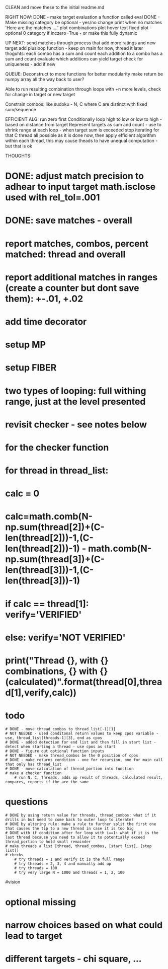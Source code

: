 CLEAN and move these to the initial readme.md



RIGHT NOW:
DONE - make target evaluation a function called eval
DONE - Make missing category be optional - yes/no
change print when no matches 'Here are the matches ....'
plot combinations
plot hover text fixed
plot - optional 0 category if inczero=True - or make this fully dynamic

UP NEXT:
send matches through process that add more ratings and new target
    add plusloop function - keep on main for now, thread it later
thoguhts:
    each combo has a sum and count
    each addition to a combo has a sum and count
    evaluate which additions can yield target
    check for uniqueness - add if new


QUEUE:
Deconstruct to more functions for better modularity
make return be numpy array all the way back to user?

Able to run resulting combination through loops with +n more levels, check for change in target or new target

Constrain combos: like sudoku - N, C where C are distinct with fixed sum/sequence

EFFICIENT ALG:
run zero first
Conditionally loop high to low or low to high - based on distance from target
Represent targets as sum and count - use to shrink range at each loop - when target sum is exceeded stop iterating for that C
thread all possible as it is done now, then apply efficient algorithm within each thread, this may cause theads to have unequal computation - but that is ok




THOUGHTS:
# DONE: adjust match precision to adhear to input target math.isclose used with rel_tol=.001
# DONE: save matches - overall
# report matches, combos, percent matched: thread and overall
# report additional matches in ranges (create a counter but dont save them): +-.01, +.02
# add time decorator
# setup MP
# setup FIBER
# two types of looping: full withing range, just at the level presented
# revisit checker - see notes below

# for the checker function
#    for thread in thread_list:
#        calc = 0
#
#        calc=math.comb(N-np.sum(thread[2])+(C-len(thread[2]))-1,(C-len(thread[2]))-1) - math.comb(N-np.sum(thread[3])+(C-len(thread[3]))-1,(C-len(thread[3]))-1)
#        if calc == thread[1]: verify='VERIFIED'
#        else: verify='NOT VERIFIED'
#        print("Thread {}, with {} combinations, {} with {} (calculated)".format(thread[0],thread[1],verify,calc))



# todo
    # DONE - move thread_combos to thread_list[-1][1]
    # NOT NEEDED - used conditonal return values to keep cpos variable - use, thread_list[threads-1][3], end as cpos
    # DONE - added detection for end list and then fill in start list - detect when starting a thread - use cpos as start
    # DONE - figure out optional function inputs
    # NOT NEEDED - make thread_combos be the 0 position of cpos
    # DONE - make returns condition - one for recursion, one for main call that only has thread_list
    # DONE - move calculation of thread_portion into function
    # make a checker function
        # run N, C, Threads, adds up result of threads, calculated result, compares, reports if the are the same
# questions
    # DONE by using return value for threads, thread_combos: what if it drills in but need to come back to outer loop to iterate?
    # DONE by altering rule: make a rule to further split the first one that causes the tip to a new thread in case it is too big
    # DONE with if condition after for loop with i==1: what if it is the last thread because you need to allow it to potentially exceed thread_portion to hold small remainder
    # make threads a list [thread, thread_combos, [start list], [stop list]]
    # checks
        # try threads = 1 and verify it is the full range
        # try threads = 2, 3, 4 and manually add up
        # try threads = 100
        # try very large N = 1000 and threads = 1, 2, 100


#vision
# optional missing
# narrow choices based on what could lead to target
# different targets - chi square, ...